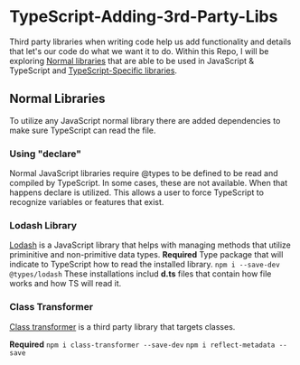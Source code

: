 # TypeScript-Adding-3rd-Party-Libs

Third party libraries when writing code help us add functionality and details that let's our code do what we want it to do. Within this Repo, I will be exploring [Normal libraries](#normal-libraries) that are able to be used in JavaScript & TypeScript and [TypeScript-Specific libraries](#typescript-adding-3rd-party-libs).

## Normal Libraries

To utilize any JavaScript normal library there are added dependencies to make sure TypeScript can read the file.

### Using "declare"

Normal JavaScript libraries require @types to be defined to be read and compiled by TypeScript. In some cases, these are not available. When that happens declare is utilized. This allows a user to force TypeScript to recognize variables or features that exist.

### Lodash Library

[Lodash](https://lodash.com/) is a JavaScript library that helps with managing methods that utilize priminitive and non-primitive data types.
**Required**
Type package that will indicate to TypeScript how to read the installed library.
`npm i --save-dev @types/lodash`
These installations includ **d.ts** files that contain how file works and how TS will read it.

### Class Transformer

[Class transformer](https://github.com/typestack/class-transformer) is a third party library that targets classes.

**Required**
`npm i class-transformer --save-dev`
`npm i reflect-metadata --save`
